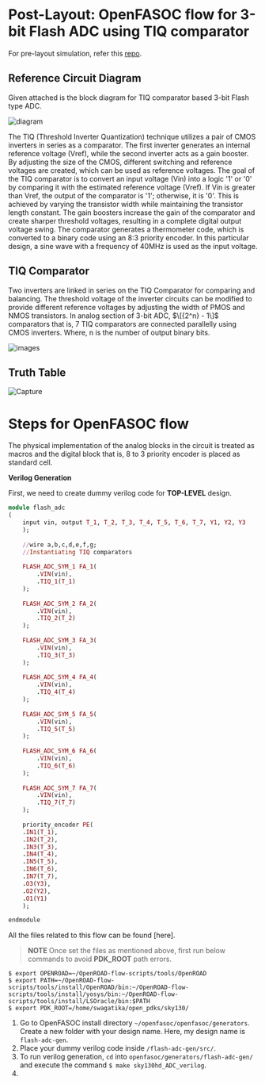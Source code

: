 # Post-Layout: OpenFASOC flow for 3-bit Flash ADC using TIQ comparator
For pre-layout simulation, refer this [repo](https://github.com/Swagatika-Meher/3-bit-CMOS-based-TIQ-comparator-Flash-ADC). 

## Reference Circuit Diagram
Given attached is the block diagram for TIQ comparator based 3-bit Flash type ADC.

![diagram](https://user-images.githubusercontent.com/114692581/194697017-283623c1-a901-4f7f-9798-6264ac4d1deb.png)

The TIQ (Threshold Inverter Quantization) technique utilizes a pair of CMOS inverters in series as a comparator. The first inverter generates an internal reference voltage (Vref), while the second inverter acts as a gain booster. By adjusting the size of the CMOS, different switching and reference voltages are created, which can be used as reference voltages. The goal of the TIQ comparator is to convert an input voltage (Vin) into a logic '1' or '0' by comparing it with the estimated reference voltage (Vref). If Vin is greater than Vref, the output of the comparator is '1'; otherwise, it is '0'. This is achieved by varying the transistor width while maintaining the transistor length constant. The gain boosters increase the gain of the comparator and create sharper threshold voltages, resulting in a complete digital output voltage swing. The comparator generates a thermometer code, which is converted to a binary code using an 8:3 priority encoder. In this particular design, a sine wave with a frequency of 40MHz is used as the input voltage.

## TIQ Comparator
Two inverters are linked in series on the TIQ Comparator for comparing and balancing. The threshold voltage of the inverter circuits can be modified to provide different reference voltages by adjusting the width of PMOS and NMOS transistors. In analog section of 3-bit ADC, $\[{2^n} - 1\]$ comparators that is, 7 TIQ comparators are connected parallelly using CMOS inverters. Where, n is the number of output binary bits.
 
![images](https://user-images.githubusercontent.com/114692581/194702441-2e6e4ff6-7534-437c-b5da-8171514baa5d.png)

## Truth Table

![Capture](https://user-images.githubusercontent.com/114692581/194705103-fb21f514-ca59-4f26-9e4e-8a998e3640c9.PNG)

# Steps for OpenFASOC flow
The physical implementation of the analog blocks in the circuit is treated as macros and the digital block that is, 8 to 3 priority encoder is placed as standard cell.

**Verilog Generation**

First, we need to create dummy verilog code for **TOP-LEVEL** design.
```ruby
module flash_adc
(
	input vin, output T_1, T_2, T_3, T_4, T_5, T_6, T_7, Y1, Y2, Y3
	);
	
	//wire a,b,c,d,e,f,g;
	//Instantiating TIQ comparators
	
	FLASH_ADC_SYM_1 FA_1(
		.VIN(vin),
		.TIQ_1(T_1)
	);
	
	FLASH_ADC_SYM_2 FA_2(
		.VIN(vin),
		.TIQ_2(T_2)
	);
	
	FLASH_ADC_SYM_3 FA_3(
		.VIN(vin),
		.TIQ_3(T_3)
	);
	
	FLASH_ADC_SYM_4 FA_4(
		.VIN(vin),
		.TIQ_4(T_4)
	);
	
	FLASH_ADC_SYM_5 FA_5(
		.VIN(vin),
		.TIQ_5(T_5)
	);
	
	FLASH_ADC_SYM_6 FA_6(
		.VIN(vin),
		.TIQ_6(T_6)
	);
	
	FLASH_ADC_SYM_7 FA_7(
		.VIN(vin),
		.TIQ_7(T_7)
	);
	
	priority_encoder PE(
	.IN1(T_1),
	.IN2(T_2),
	.IN3(T_3),
	.IN4(T_4),
	.IN5(T_5),
	.IN6(T_6),
	.IN7(T_7),
	.O3(Y3),
	.O2(Y2),
	.O1(Y1)
	);

endmodule
```
All the files related to this flow can be found [here].

> **NOTE**
> Once set the files as mentioned above, first run below commands to avoid **PDK_ROOT** path errors.
```
$ export OPENROAD=~/OpenROAD-flow-scripts/tools/OpenROAD
$ export PATH=~/OpenROAD-flow-scripts/tools/install/OpenROAD/bin:~/OpenROAD-flow-scripts/tools/install/yosys/bin:~/OpenROAD-flow-scripts/tools/install/LSOracle/bin:$PATH
$ export PDK_ROOT=/home/swagatika/open_pdks/sky130/
```

1. Go to OpenFASOC install directory `~/openfasoc/openfasoc/generators`. Create a new folder with your design name. Here, my design name is `flash-adc-gen`.
2. Place your dummy verilog code inside `/flash-adc-gen/src/`.
3. To run verilog generation, `cd` into `openfasoc/generators/flash-adc-gen/` and execute the command `$ make sky130hd_ADC_verilog`.
4. 
